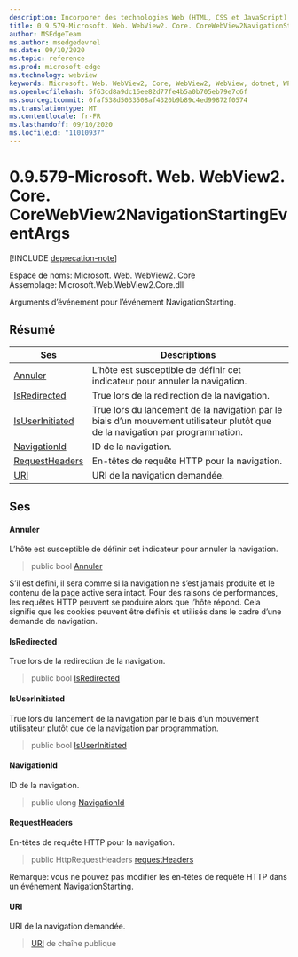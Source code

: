 ```yaml
---
description: Incorporer des technologies Web (HTML, CSS et JavaScript) dans vos applications natives avec le contrôle Microsoft Edge WebView2
title: 0.9.579-Microsoft. Web. WebView2. Core. CoreWebView2NavigationStartingEventArgs
author: MSEdgeTeam
ms.author: msedgedevrel
ms.date: 09/10/2020
ms.topic: reference
ms.prod: microsoft-edge
ms.technology: webview
keywords: Microsoft. Web. WebView2, Core, WebView2, WebView, dotnet, WPF, WinForms, application, Edge, CoreWebView2, CoreWebView2Controller, contrôle de navigateur, Edge html, Microsoft. Web. WebView2. Core. CoreWebView2NavigationStartingEventArgs
ms.openlocfilehash: 5f63cd8a9dc16ee82d77fe4b5a0b705eb79e7c6f
ms.sourcegitcommit: 0faf538d5033508af4320b9b89c4ed99872f0574
ms.translationtype: MT
ms.contentlocale: fr-FR
ms.lasthandoff: 09/10/2020
ms.locfileid: "11010937"
---
```

# 0.9.579-Microsoft. Web. WebView2. Core. CoreWebView2NavigationStartingEventArgs 

[!INCLUDE [deprecation-note](../../includes/deprecation-note.md)]

Espace de noms: Microsoft. Web. WebView2. Core \
Assemblage: Microsoft.Web.WebView2.Core.dll

Arguments d’événement pour l’événement NavigationStarting.

## Résumé

 Ses                        | Descriptions
--------------------------------|---------------------------------------------
[Annuler](#cancel) | L’hôte est susceptible de définir cet indicateur pour annuler la navigation.
[IsRedirected](#isredirected) | True lors de la redirection de la navigation.
[IsUserInitiated](#isuserinitiated) | True lors du lancement de la navigation par le biais d’un mouvement utilisateur plutôt que de la navigation par programmation.
[NavigationId](#navigationid) | ID de la navigation.
[RequestHeaders](#requestheaders) | En-têtes de requête HTTP pour la navigation.
[URI](#uri) | URI de la navigation demandée.

## Ses

#### Annuler 

L’hôte est susceptible de définir cet indicateur pour annuler la navigation.

> public bool [Annuler](#cancel)

S’il est défini, il sera comme si la navigation ne s’est jamais produite et le contenu de la page active sera intact. Pour des raisons de performances, les requêtes HTTP peuvent se produire alors que l’hôte répond. Cela signifie que les cookies peuvent être définis et utilisés dans le cadre d’une demande de navigation.

#### IsRedirected 

True lors de la redirection de la navigation.

> public bool [IsRedirected](#isredirected)

#### IsUserInitiated 

True lors du lancement de la navigation par le biais d’un mouvement utilisateur plutôt que de la navigation par programmation.

> public bool [IsUserInitiated](#isuserinitiated)

#### NavigationId 

ID de la navigation.

> public ulong [NavigationId](#navigationid)

#### RequestHeaders 

En-têtes de requête HTTP pour la navigation.

> public HttpRequestHeaders [requestHeaders](#requestheaders)

Remarque: vous ne pouvez pas modifier les en-têtes de requête HTTP dans un événement NavigationStarting.

#### URI 

URI de la navigation demandée.

> [URI](#uri) de chaîne publique

